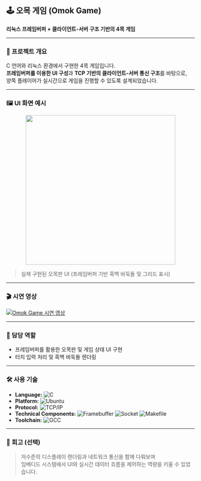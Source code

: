 ## 🕹️ 오목 게임 (Omok Game)

**리눅스 프레임버퍼 + 클라이언트-서버 구조 기반의 4목 게임**

---

### 📌 프로젝트 개요

C 언어와 리눅스 환경에서 구현한 4목 게임입니다.  
**프레임버퍼를 이용한 UI 구성**과 **TCP 기반의 클라이언트-서버 통신 구조**를 바탕으로,  
양쪽 플레이어가 실시간으로 게임을 진행할 수 있도록 설계되었습니다.

---

### 🖼️ UI 화면 예시

<p align="center">
  <img src="./images/omok_ui.jpg" width="400px">
</p>

> 실제 구현된 오목판 UI (프레임버퍼 기반 흑백 바둑돌 및 그리드 표시)

---

### 🎬 시연 영상

[![Omok Game 시연 영상](https://img.youtube.com/vi/Ep2DzFJjpJQ/hqdefault.jpg)](https://www.youtube.com/watch?v=Ep2DzFJjpJQ)

---

### 👤 담당 역할

- 프레임버퍼를 활용한 오목판 및 게임 상태 UI 구현  
- 터치 입력 처리 및 흑백 바둑돌 렌더링  

---

### 🛠️ 사용 기술

- **Language:** ![C](https://img.shields.io/badge/C-A8B9CC?style=flat&logo=c&logoColor=white)  
- **Platform:** ![Ubuntu](https://img.shields.io/badge/Ubuntu-E95420?style=flat&logo=ubuntu&logoColor=white)  
- **Protocol:** ![TCP/IP](https://img.shields.io/badge/TCP/IP-green)  
- **Technical Components:** ![Framebuffer](https://img.shields.io/badge/Framebuffer-blue) ![Socket](https://img.shields.io/badge/Socket-blue) ![Makefile](https://img.shields.io/badge/Makefile-blue)  
- **Toolchain:** ![GCC](https://img.shields.io/badge/Compiler-GCC-blue)

---

### 📝 회고 (선택)

> 저수준의 디스플레이 렌더링과 네트워크 통신을 함께 다뤄보며  
> 임베디드 시스템에서 UI와 실시간 데이터 흐름을 제어하는 역량을 키울 수 있었습니다.
